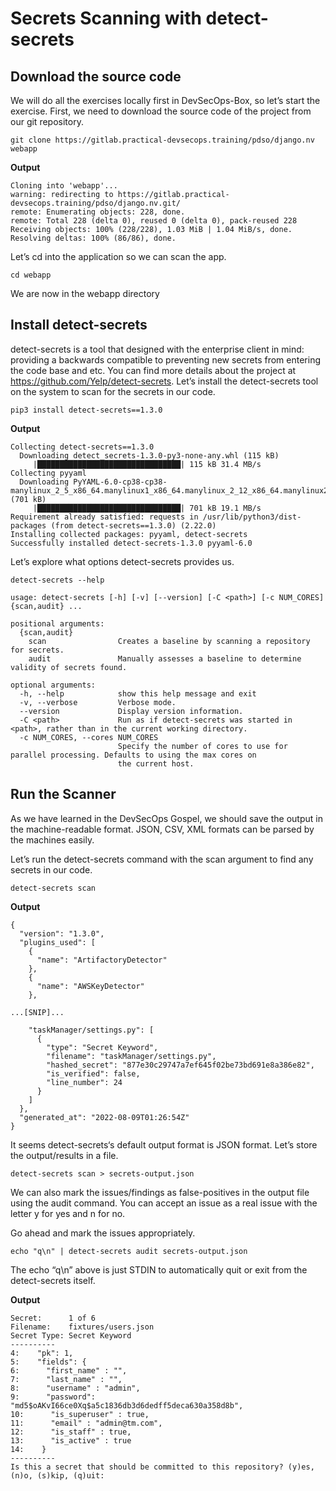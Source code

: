# Secrets Scanning with detect-secrets
## Download the source code
We will do all the exercises locally first in DevSecOps-Box, so let’s start the exercise.
First, we need to download the source code of the project from our git repository.
```
git clone https://gitlab.practical-devsecops.training/pdso/django.nv webapp
```
**Output**
```
Cloning into 'webapp'...
warning: redirecting to https://gitlab.practical-devsecops.training/pdso/django.nv.git/
remote: Enumerating objects: 228, done.
remote: Total 228 (delta 0), reused 0 (delta 0), pack-reused 228
Receiving objects: 100% (228/228), 1.03 MiB | 1.04 MiB/s, done.
Resolving deltas: 100% (86/86), done.
```
Let’s cd into the application so we can scan the app.
```
cd webapp
```
We are now in the webapp directory
## Install detect-secrets
detect-secrets is a tool that designed with the enterprise client in mind: providing a backwards compatible to preventing new secrets from entering the code base and etc.
You can find more details about the project at https://github.com/Yelp/detect-secrets.
Let’s install the detect-secrets tool on the system to scan for the secrets in our code.
```
pip3 install detect-secrets==1.3.0
```
**Output**
```
Collecting detect-secrets==1.3.0
  Downloading detect_secrets-1.3.0-py3-none-any.whl (115 kB)
     |████████████████████████████████| 115 kB 31.4 MB/s 
Collecting pyyaml
  Downloading PyYAML-6.0-cp38-cp38-manylinux_2_5_x86_64.manylinux1_x86_64.manylinux_2_12_x86_64.manylinux2010_x86_64.whl (701 kB)
     |████████████████████████████████| 701 kB 19.1 MB/s 
Requirement already satisfied: requests in /usr/lib/python3/dist-packages (from detect-secrets==1.3.0) (2.22.0)
Installing collected packages: pyyaml, detect-secrets
Successfully installed detect-secrets-1.3.0 pyyaml-6.0
```
Let’s explore what options detect-secrets provides us.
```
detect-secrets --help

usage: detect-secrets [-h] [-v] [--version] [-C <path>] [-c NUM_CORES] {scan,audit} ...

positional arguments:
  {scan,audit}
    scan                Creates a baseline by scanning a repository for secrets.
    audit               Manually assesses a baseline to determine validity of secrets found.

optional arguments:
  -h, --help            show this help message and exit
  -v, --verbose         Verbose mode.
  --version             Display version information.
  -C <path>             Run as if detect-secrets was started in <path>, rather than in the current working directory.
  -c NUM_CORES, --cores NUM_CORES
                        Specify the number of cores to use for parallel processing. Defaults to using the max cores on
                        the current host.
```
## Run the Scanner
As we have learned in the DevSecOps Gospel, we should save the output in the machine-readable format. JSON, CSV, XML formats can be parsed by the machines easily.

Let’s run the detect-secrets command with the scan argument to find any secrets in our code.
```
detect-secrets scan
```
**Output**
```
{
  "version": "1.3.0",
  "plugins_used": [
    {
      "name": "ArtifactoryDetector"
    },
    {
      "name": "AWSKeyDetector"
    },

...[SNIP]...

    "taskManager/settings.py": [
      {
        "type": "Secret Keyword",
        "filename": "taskManager/settings.py",
        "hashed_secret": "877e30c29747a7ef645f02be73bd691e8a386e82",
        "is_verified": false,
        "line_number": 24
      }
    ]
  },
  "generated_at": "2022-08-09T01:26:54Z"
}
```
It seems detect-secrets‘s default output format is JSON format. Let’s store the output/results in a file.
```
detect-secrets scan > secrets-output.json
```
We can also mark the issues/findings as false-positives in the output file using the audit command. You can accept an issue as a real issue with the letter y for yes and n for no.

Go ahead and mark the issues appropriately.
```
echo "q\n" | detect-secrets audit secrets-output.json
```
The echo “q\n” above is just STDIN to automatically quit or exit from the detect-secrets itself.

**Output**
```
Secret:      1 of 6
Filename:    fixtures/users.json
Secret Type: Secret Keyword
----------
4:    "pk": 1,
5:    "fields": {
6:      "first_name" : "",
7:      "last_name" : "",
8:      "username" : "admin",
9:      "password": "md5$oAKvI66ce0Xq$a5c1836db3d6dedff5deca630a358d8b",
10:      "is_superuser" : true,
11:      "email" : "admin@tm.com",
12:      "is_staff" : true,
13:      "is_active" : true
14:    }
----------
Is this a secret that should be committed to this repository? (y)es, (n)o, (s)kip, (q)uit:
